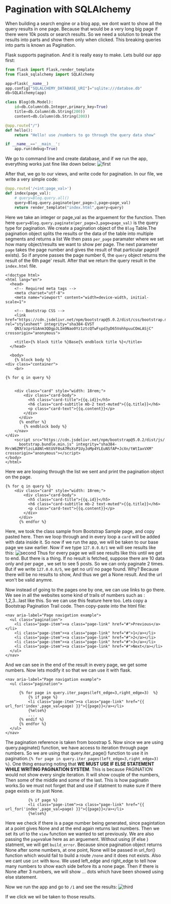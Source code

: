 # Pagination with SQLAlchemy 
When building a search engine or a blog app, we dont want to show all the query results in one page. Because that would be a very long big page if there were 10k posts
or search results. So we need a solution to break the results into parts and show them only when clicked. This breaking queries into parts is known as Pagination.

Flask supports pagination. And it is really easy to make. Lets build our app first:
```python
from flask import Flask,render_template
from flask_sqlalchemy import SQLAlchemy

app=Flask(__name__)
app.config["SQLALCHEMY_DATABASE_URI"]="sqlite:///databse.db"
db=SQLAlchemy(app)

class Blog(db.Model):
    id=db.Column(db.Integer,primary_key=True)
    title=db.Column(db.String(200))
    content=db.Column(db.String(200))    

@app.route("/")
def hello():
    return "Hello! use /numbers to go through the query data show"

if __name__=='__main__':
    app.run(debug=True)
```
We go to command line and create database, and if we run the app, everything works just fine like down below:
![first](https://github.com/isfar17/Flask_Tutorial/blob/master/02.Flask_SqlAlchemy/6.Pagination/image/first_pic.jpg)

After that, we go to our views, and write  code for pagination. In our file, we write a very simple code:
```python
@app.route('/<int:page_val>')
def index(page_val):
    # query=Blog.query.all()
    query=Blog.query.paginate(per_page=3,page=page_val)
    return render_template("index.html",query=query)
```
Here we take an integer or page_val as the arguement for the function. Then here ``query=Blog.query.paginate(per_page=3,page=page_val)`` is the query type
for pagination. We create a pagination object of the ``Blog`` Table.The pagination object splits the results or the data of the table into multiple segments and
returns a list We then pass ``per_page`` paramater where we set how many object/results we want to show per page. The next parameter ``page`` takes the page 
number and gives the result of that particular page(if exists). So if anyone passes the page number 6, the ``query`` object returns the result of the 6th page' 
result. After that we return the query result in the ``index.html`` file.

```html+jinja
<!doctype html>
<html lang="en">
  <head>
    <!-- Required meta tags -->
    <meta charset="utf-8">
    <meta name="viewport" content="width=device-width, initial-scale=1">

    <!-- Bootstrap CSS -->
    <link href="https://cdn.jsdelivr.net/npm/bootstrap@5.0.2/dist/css/bootstrap.min.css" rel="stylesheet" integrity="sha384-EVST
    QN3/azprG1Anm3QDgpJLIm9Nao0Yz1ztcQTwFspd3yD65VohhpuuCOmLASjC" crossorigin="anonymous">

    <title>{% block title %}Base{% endblock title %}</title>
  </head>

  <body>
    {% block body %}
<div class="container">
    <br>

{% for q in query %}
    

    <div class="card" style="width: 18rem;">
        <div class="card-body">
          <h5 class="card-title">{{q.id}}</h5>
          <h6 class="card-subtitle mb-2 text-muted">{{q.title}}</h6>
          <p class="card-text">{{q.content}}</p>
        </div>
      </div>
      {% endfor %}
        {% endblock body %}
    </nav>
</div>
    <script src="https://cdn.jsdelivr.net/npm/bootstrap@5.0.2/dist/js/
      bootstrap.bundle.min.js" integrity="sha384-MrcW6ZMFYlzcLA8Nl+NtUVF0sA7MsXsP1UyJoMp4YLEuNSfAP+JcXn/tWtIaxVXM" crossorigin="anonymous"></script>
</body>
</html>

```
Here we are looping through the list we sent and print the pagination object on the page.

```html+jinja
{% for q in query %}
    <div class="card" style="width: 18rem;">
        <div class="card-body">
          <h5 class="card-title">{{q.id}}</h5>
          <h6 class="card-subtitle mb-2 text-muted">{{q.title}}</h6>
          <p class="card-text">{{q.content}}</p>
        </div>
      </div>
      {% endfor %}
```
Here, we took the class sample from Bootstrap Sample page, and copy pasted here. Then we loop through and in every loop a ``card`` will be added with data 
inside it. So now if we run the app, we will be taken to our base page we saw earlier. Now if we type ``127.0.0.0/1`` we will see results like this:
![second](https://github.com/isfar17/Flask_Tutorial/blob/master/02.Flask_SqlAlchemy/6.Pagination/image/second.jpg)
Thus for every page we will see results like this until we get to end. But there is a thing. If no result is fetched, suppose there are 10 data only and
per page , we set to see 5 posts. So we can only paginate 2 times. But if we write ``127.0.0.0/5``, we get no url/ no page found. Why? Because there will be
no results to show, And thus we get a None result. And the url won't be valid anymre.

Now instead of going to the pages one by one, we can use links to go there. We see in all the websites some kind of trails of numbers such as : 1,2,3...last like 
this. So we can use this feature here too. Lets copy a Bootstrap Pagination Trail code. Then copy-paste into the html file:
```html+jinja
<nav aria-label="Page navigation example">
  <ul class="pagination">
    <li class="page-item"><a class="page-link" href="#">Previous</a></li>
    <li class="page-item"><a class="page-link" href="#">1</a></li>
    <li class="page-item"><a class="page-link" href="#">2</a></li>
    <li class="page-item"><a class="page-link" href="#">3</a></li>
    <li class="page-item"><a class="page-link" href="#">Next</a></li>
  </ul>
</nav>
```
And we can see in the end of the  result in every page, we get some numbers. Now lets modify it so that we can use it with flask.
```html+jinja
<nav aria-label="Page navigation example">
  <ul class="pagination">

      {% for page in query.iter_pages(left_edge=3,right_edge=3)  %}
          {% if page %}        
          <li class="page-item"><a class="page-link" href="{{ url_for('index',page_val=page) }}">{{page}}</a></li>
          {%else%}
          ...
      {% endif %}
      {% endfor %}
  </ul>
</nav>
```
The pagination reference is taken from boostrap 5. Now since we are using query.paginate() function, we have access to iteration through page numbers. 
So we are using that query.iter_page() function to use it in pagination.```{% for page in query.iter_pages(left_edge=3,right_edge=3)  %}```. One thing
ensuring noting that **WE MUST USE IF ELSE STATEMENT WHILE WRITING PAGINATION SYSTEM**. This is because PAGINATION would not show every single iteration. 
It will show couple of the numbers, Then some of the middle and some of the last. This is how paginatin works.So we must not forget that and use if statment 
to make sure if there page exists or its just None. 
```html+jinja
          {% if page %}        
          <li class="page-item"><a class="page-link" href="{{ url_for('index',page_val=page) }}">{{page}}</a></li>
          {%else%}
```
Here we check if there is a page number being generated, since pagintation at a point gives None and at the end again returns last numbers. Then we set its
url to the ``view`` function we wanted to set previously. We are also passing the ``page``value here as an arguement. Without
using (if else ) statment, we will get ``build_error``. Because since pagination object returns None after some numbers, at one point, None will be passed in 
url_for() function which would fail to build a route ``/none`` and it does not exists. Also we cant use ``int`` with ``None``. We used left_edge and right_edge
to tell how many numbers to show each side before its a none page. Then if there is None after 3 numbers, we will show ... dots which have been showed using else
statement.

Now we run the app and go to ``/1`` and see the results:
![third](https://github.com/isfar17/Flask_Tutorial/blob/master/02.Flask_SqlAlchemy/6.Pagination/image/third.jpg)

If we click we wil be taken to those results.






